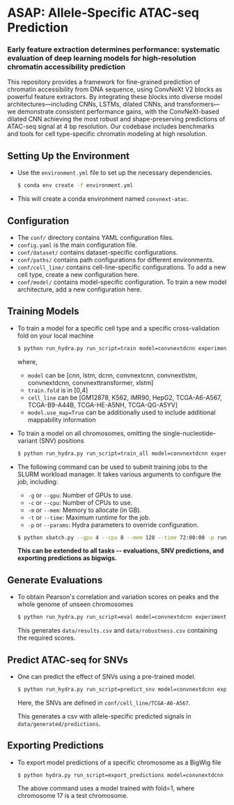 # ASAP: Allele-Specific ATAC-seq Prediction
### Early feature extraction determines performance: systematic evaluation of deep learning models for high-resolution chromatin accessibility prediction

This repository provides a framework for fine-grained prediction of chromatin accessibility from DNA sequence, using ConvNeXt V2 blocks as powerful feature extractors. By integrating these blocks into diverse model architectures—including CNNs, LSTMs, dilated CNNs, and transformers—we demonstrate consistent performance gains, with the ConvNeXt-based dilated CNN achieving the most robust and shape-preserving predictions of ATAC-seq signal at 4 bp resolution. Our codebase includes benchmarks and tools for cell type-specific chromatin modeling at high resolution.

##  Setting Up the Environment

* Use the `environment.yml` file to set up the necessary dependencies.

   ```bash
   $ conda env create -f environment.yml
   ```

* This will create a conda environment named `convnext-atac`.

##   Configuration

* The `conf/` directory contains YAML configuration files. 
* `config.yaml` is the main configuration file. 
* `conf/dataset/` contains dataset-specific configurations.
* `conf/paths/` contains path configurations for different environments. 
* `conf/cell_line/` contains cell-line-specific configurations. To add a new cell type, create a new configuration here.
* `conf/model/` contains model-specific configuration. To train a new model architecture, add a new configuration here.

## Training Models

* To train a model for a specific cell type and a specific cross-validation fold on your local machine

   ```bash
   $ python run_hydra.py run_script=train model=convnextdcnn experiment_name=train_convnextdcnn_0 +cell_line=GM12878 train.fold=0 train.trainer.max_epochs=50 paths=local
   ```
   where, 
   * `model` can be [cnn, lstm, dcnn, convnextcnn, convnextlstm, convnextdcnn, convnexttransformer, xlstm]
   * `train.fold` is in [0,4]
   * `cell_line` can be [GM12878, K562, IMR90, HepG2, TCGA-A6-A567, TCGA-B9-A44B, TCGA-HE-A5NH, TCGA-QG-A5YV]
   * `model.use_map=True` can be additionally used to include additional mappability information

* To train a model on all chromosomes, omitting the single-nucleotide-variant (SNV) positions
   
    ```bash
   $ python run_hydra.py run_script=train_all model=convnextdcnn experiment_name=convnextdcnn_TCGA-A6-A567 +cell_line=TCGA-A6-A567 paths=local
    ```

* The following command can be used to submit training jobs to the SLURM workload manager.  It takes various arguments to configure the job, including:

    * `-g` or `--gpu`:  Number of GPUs to use.
    * `-c` or `--cpu`: Number of CPUs to use.
    * `-m` or `--mem`:  Memory to allocate (in GB).
    * `-t` or `--time`:  Maximum runtime for the job.
    * `-p` or `--params`:  Hydra parameters to override configuration.

    ```bash
   $ python sbatch.py --gpu 4 --cpu 8 --mem 128 --time 72:00:00 -p run_script=train model=convnextdcnn experiment_name=convnextdcnn_GM12878_0 +cell_line=GM12878 train.fold=0 train.trainer.max_epochs=50
    ```

   **This can be extended to all tasks -- evaluations, SNV predictions, and exporting predictions as bigwigs.**


## Generate Evaluations

* To obtain Pearson's correlation and variation scores on peaks and the whole genome of unseen chromosomes
    ```bash
   $ python run_hydra.py run_script=eval model=convnextdcnn experiment_name=convnextdcnn_GM12878_0 +cell_line=GM12878 eval.fold=0 paths=local
    ```
   This generates `data/results.csv` and `data/robustness.csv` containing the required scores.

## Predict ATAC-seq for SNVs

* One can predict the effect of SNVs using a pre-trained model.

    ```bash
   $ python run_hydra.py run_script=predict_snv model=convnextdcnn experiment_name=convnextdcnn_TCGA-A6-A567 +cell_line=TCGA-A6-A567 paths=local
    ```
   Here, the SNVs are defined in `conf/cell_line/TCGA-A6-A567`. 

   This generates a csv with allele-specific predicted signals in `data/generated/predictions`.

## Exporting Predictions

* To export model predictions of a specific chromosome as a BigWig file

    ```bash
   $ python hydra.py run_script=export_predictions model=convnextdcnn experiment_name=convnextdcnn_GM12878_1 +cell_line=$cell_type export_predictions.chrom=17 paths=local
    ```
   The above command uses a model trained with fold=1, where chromosome 17 is a test chromosome.
